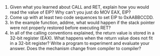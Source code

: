 1. Given what you learned about CALL and RET, explain how you would read the
value of EIP? Why can’t you just do MOV EAX, EIP?
2. Come up with at least two code sequences to set EIP to 0xAABBCCDD.
3. In the example function, addme, what would happen if the stack pointer were not
properly restored before executing RET?
4. In all of the calling conventions explained, the return value is stored in a 32-bit
register (EAX). What happens when the return value does not fit in a 32-bit register?
Write a program to experiment and evaluate your answer. Does the mechanism
change from compiler to compiler?